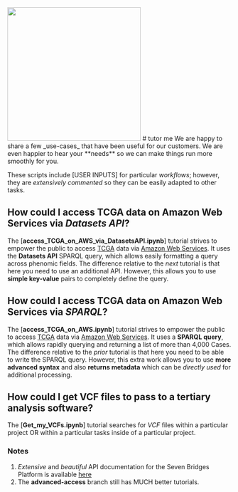  <img src = "../../_images/SB_logo.eps" width = "300"> 
# tutor me
We are happy to share a few _use-cases_  that have been useful for our customers. We are even happier to hear your **needs** so we can make things run more smoothly for you. 

These scripts include [USER INPUTS] for particular _workflows_; however, they are _extensively commented_ so they can be easily adapted to other tasks.

## How could I access TCGA data on Amazon Web Services via _Datasets API_?
The [**access\_TCGA\_on\_AWS\_via\_DatasetsAPI.ipynb**] tutorial  strives to empower the public to access [TCGA](https://wiki.nci.nih.gov/display/TCGA/TCGA+Home) data via [Amazon Web Services](https://aws.amazon.com/). It uses the **Datasets API** SPARQL query, which allows easily formatting a query across phenomic fields. The difference relative to the _next_ tutorial is that here you need to use an additional API. However, this allows you to use **simple key-value** pairs to completely define the query.

## How could I access TCGA data on Amazon Web Services via _SPARQL_?
The [**access\_TCGA\_on\_AWS.ipynb**] tutorial  strives to empower the public to access [TCGA](https://wiki.nci.nih.gov/display/TCGA/TCGA+Home) data via [Amazon Web Services](https://aws.amazon.com/). It uses a **SPARQL query**, which allows rapidly querying and returning a list of more than 4,000 Cases. The difference relative to the _prior_ tutorial is that here you need to be able to write the SPARQL query. However, this extra work allows you to use **more advanced syntax** and also **returns metadata** which can be _directly used_ for additional processing.

## How could I get VCF files to pass to a tertiary analysis software?
The [**Get\_my\_VCFs.ipynb**] tutorial searches for _VCF_ files within a particular project OR within a particular tasks inside of a particular project. 

### Notes
1. _Extensive_ and _beautiful_ API documentation for the Seven Bridges Platform is available [here](http://docs.cancergenomicscloud.org/docs/the-cgc-api)
2. The **advanced-access** branch still has MUCH better tutorials.